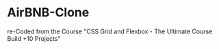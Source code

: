 # AirBNB-Clone
re-Coded from the Course "CSS Grid and Flexbox - The Ultimate Course Build +10 Projects"
